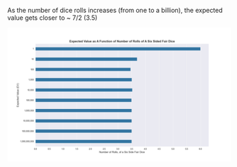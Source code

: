 As the number of dice rolls increases (from one to a billion), the expected value gets closer to ~ 7/2 (3.5)

![image alt](https://github.com/adeadcatbounce/EV-of-6-Sided-Fair-Dice/blob/de3a9c15e77b0a6b2d6c91128908e84890ed9bee/Output%20Plot.png)

